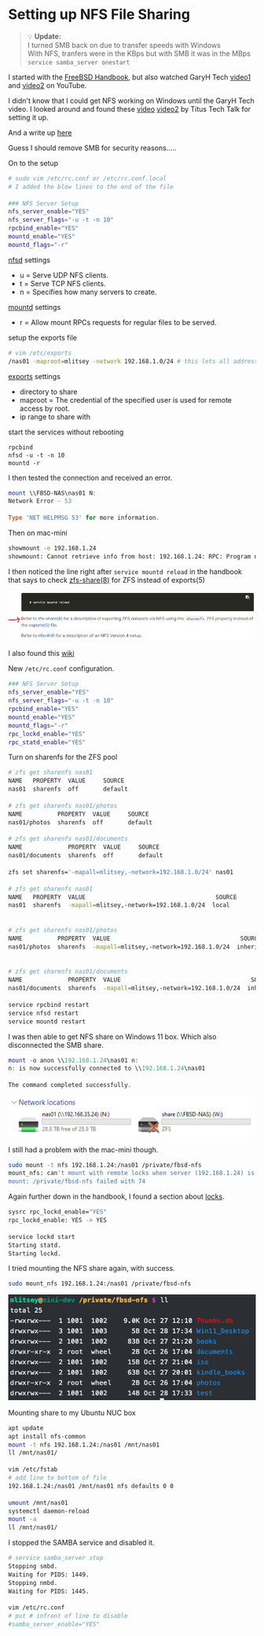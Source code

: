 # Setting up NFS File Sharing  

> 💡 **Update:**  
> I turned SMB back on due to transfer speeds with Windows  
> With NFS, tranfers were in the KBps but with SMB it was in the MBps  
> `service samba_server onestart`  

I started with the [FreeBSD Handbook](https://docs.freebsd.org/en/books/handbook/network-servers/#network-nfs), but also watched GaryH Tech [video1](https://m.youtube.com/watch?v=sobs3VU7ihw) and [video2](https://youtu.be/1fCasS0WZlo?si=42t8ePerOEHpd9C1) on YouTube.  

I didn't know that I could get NFS working on Windows until the GaryH Tech video. I looked around and found these [video](https://www.youtube.com/watch?app=desktop&v=A9aRO_rHdpM) [video2](https://youtu.be/mOoO9mFE7BI?si=oKePVL_zcL4P2z_M) by Titus Tech Talk for setting it up.  

And a write up [here](https://blog.netwrix.com/2022/11/18/mounting-nfs-client-windows/)  

Guess I should remove SMB for security reasons.....  

On to the setup  

```bash
# sudo vim /etc/rc.conf or /etc/rc.conf.local
# I added the blow lines to the end of the file

### NFS Server Setup
nfs_server_enable="YES"
nfs_server_flags="-u -t -n 10"
rpcbind_enable="YES"
mountd_enable="YES"
mountd_flags="-r"
```
[nfsd](https://man.freebsd.org/cgi/man.cgi?nfsd) settings  
- u = Serve UDP NFS clients.  
- t = Serve TCP NFS clients.  
- n = Specifies  how  many servers to create.  

[mountd](https://man.freebsd.org/cgi/man.cgi?mountd(8)) settings  
- r = Allow mount RPCs	requests for regular files to be served.  

setup the exports file  
```bash
# vim /etc/exports
/nas01 -maproot=mlitsey -network 192.168.1.0/24 # this lets all addresses with in 192.168.1 to connect
```
[exports](https://man.freebsd.org/cgi/man.cgi?query=exports&sektion=5&format=html) settings  
- directory to share  
- maproot = The credential of the specified user is used for remote access by root.  
- ip range to share with  

start the services without rebooting  
```
rpcbind
nfsd -u -t -n 10
mountd -r
```

I then tested the connection and received an error.  

```ps1
mount \\FBSD-NAS\nas01 N:
Network Error - 53

Type 'NET HELPMSG 53' for more information.
```

Then on mac-mini  
```bash
showmount -e 192.168.1.24
showmount: Cannot retrieve info from host: 192.168.1.24: RPC: Program not registered
```

I then noticed the line right after `service mountd reload` in the handbook that says to check [zfs-share(8)](https://man.freebsd.org/cgi/man.cgi?query=zfs-share&sektion=8&format=html) for ZFS instead of exports(5)  

![](./assets/2024-10-28-15-29-50.png)  

I also found this [wiki](https://wiki.freebsd.org/ZFS/ShareNFS)  

New `/etc/rc.conf` configuration.  
```bash
### NFS Server Setup
nfs_server_enable="YES"
nfs_server_flags="-u -t -n 10"
rpcbind_enable="YES"
mountd_enable="YES"
mountd_flags="-r"
rpc_lockd_enable="YES"
rpc_statd_enable="YES"
```

Turn on sharenfs for the ZFS pool  
```bash
# zfs get sharenfs nas01
NAME   PROPERTY  VALUE     SOURCE
nas01  sharenfs  off       default

# zfs get sharenfs nas01/photos
NAME          PROPERTY  VALUE     SOURCE
nas01/photos  sharenfs  off       default

# zfs get sharenfs nas01/documents
NAME             PROPERTY  VALUE     SOURCE
nas01/documents  sharenfs  off       default

zfs set sharenfs='-mapall=mlitsey,-network=192.168.1.0/24' nas01

# zfs get sharenfs nas01
NAME   PROPERTY  VALUE                                     SOURCE
nas01  sharenfs  -mapall=mlitsey,-network=192.168.1.0/24  local


# zfs get sharenfs nas01/photos
NAME          PROPERTY  VALUE                                     SOURCE
nas01/photos  sharenfs  -mapall=mlitsey,-network=192.168.1.0/24  inherited from nas01


# zfs get sharenfs nas01/documents
NAME             PROPERTY  VALUE                                     SOURCE
nas01/documents  sharenfs  -mapall=mlitsey,-network=192.168.1.0/24  inherited from nas01

service rpcbind restart
service nfsd restart
service mountd restart
```

I was then able to get NFS share on Windows 11 box. Which also disconnected the SMB share.  
```ps1
mount -o anon \\192.168.1.24\nas01 n:
n: is now successfully connected to \\192.168.1.24\nas01

The command completed successfully.
```
![](./assets/2024-10-28-17-30-56.png)  

I still had a problem with the mac-mini though.  

```bash
sudo mount -t nfs 192.168.1.24:/nas01 /private/fbsd-nfs
mount_nfs: can't mount with remote locks when server (192.168.1.24) is not running rpc.statd: RPC prog. not avail
mount: /private/fbsd-nfs failed with 74
```

Again further down in the handbook, I found a section about [locks](https://docs.freebsd.org/en/books/handbook/network-servers/#_locking).  
```bash
sysrc rpc_lockd_enable="YES"
rpc_lockd_enable: YES -> YES

service lockd start
Starting statd.
Starting lockd.
```

I tried mounting the NFS share again, with success.  
```bash
sudo mount_nfs 192.168.1.24:/nas01 /private/fbsd-nfs
```

![](./assets/mac-mini_nfs.png)  

Mounting share to my Ubuntu NUC box  
```bash
apt update
apt install nfs-common
mount -t nfs 192.168.1.24:/nas01 /mnt/nas01
ll /mnt/nas01/

vim /etc/fstab
# add line to bottom of file
192.168.1.24:/nas01 /mnt/nas01 nfs defaults 0 0

umount /mnt/nas01
systemctl daemon-reload
mount -a
ll /mnt/nas01/
```


I stopped the SAMBA service and disabled it.  
```bash
# service samba_server stop
Stopping smbd.
Waiting for PIDS: 1449.
Stopping nmbd.
Waiting for PIDS: 1445.

vim /etc/rc.conf
# put # infront of line to disable
#samba_server_enable="YES"
```


